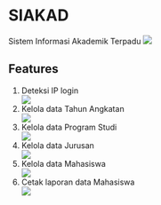 # SIAKAD
Sistem Informasi Akademik Terpadu
<img src="https://user-images.githubusercontent.com/30565150/38082439-e6482956-3370-11e8-924b-b2d6f8323613.png">

## Features
<ol>
  <li>Deteksi IP login</li>
<img src="https://user-images.githubusercontent.com/30565150/38082452-efff0dde-3370-11e8-8243-653226055aeb.png">
  <li>Kelola data Tahun Angkatan</li>
<img src="https://user-images.githubusercontent.com/30565150/38082457-f39bb5fa-3370-11e8-969e-30e31004e477.png">
  <li>Kelola data Program Studi</li>
<img src="https://user-images.githubusercontent.com/30565150/38082515-1c634296-3371-11e8-9425-5062ae12594d.png">
  <li>Kelola data Jurusan</li>
<img src="https://user-images.githubusercontent.com/30565150/38082510-16f4223a-3371-11e8-8ec3-7f1ff7b6bd4b.png">
  <li>Kelola data Mahasiswa</li>
<img src="https://user-images.githubusercontent.com/30565150/38082522-20678140-3371-11e8-9154-0848c7323a56.png">
  <li>Cetak laporan data Mahasiswa</li>
<img src="https://user-images.githubusercontent.com/30565150/38082810-03455e42-3372-11e8-9063-13429efef204.png">
</ol>
